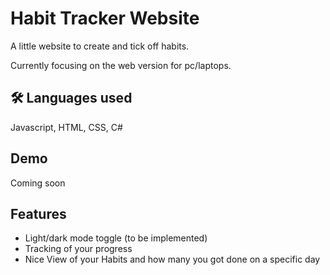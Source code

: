
# Habit Tracker Website

A little website to create and tick off habits. 

Currently focusing on the web version for pc/laptops.




## 🛠 Languages used
Javascript, HTML, CSS, C#


## Demo

Coming soon


## Features

- Light/dark mode toggle (to be implemented)
- Tracking of your progress
- Nice View of your Habits and how many you got done on a specific day

